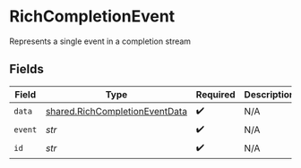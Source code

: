 # RichCompletionEvent

Represents a single event in a completion stream


## Fields

| Field                                                                            | Type                                                                             | Required                                                                         | Description                                                                      |
| -------------------------------------------------------------------------------- | -------------------------------------------------------------------------------- | -------------------------------------------------------------------------------- | -------------------------------------------------------------------------------- |
| `data`                                                                           | [shared.RichCompletionEventData](../../models/shared/richcompletioneventdata.md) | :heavy_check_mark:                                                               | N/A                                                                              |
| `event`                                                                          | *str*                                                                            | :heavy_check_mark:                                                               | N/A                                                                              |
| `id`                                                                             | *str*                                                                            | :heavy_check_mark:                                                               | N/A                                                                              |